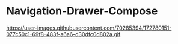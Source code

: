 # Navigation-Drawer-Compose



https://user-images.githubusercontent.com/70285394/172780151-077c50c1-69f8-483f-a6a6-d30dfc0d802a.gif

